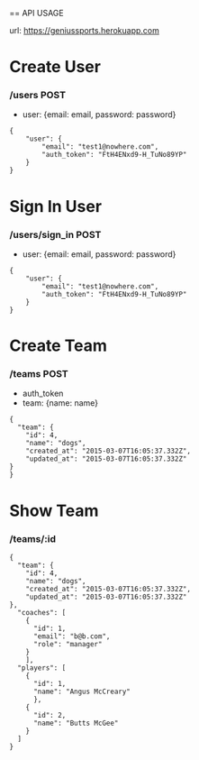 == API USAGE

url: https://geniussports.herokuapp.com

# Create User

### /users POST

* user: {email: email, password: password}
```
{
    "user": {
        "email": "test1@nowhere.com",
        "auth_token": "FtH4ENxd9-H_TuNo89YP"
    }
}
```

# Sign In User

### /users/sign_in POST

* user: {email: email, password: password}
```
{
    "user": {
        "email": "test1@nowhere.com",
        "auth_token": "FtH4ENxd9-H_TuNo89YP"
    }
}
```

# Create Team

### /teams POST

* auth_token
* team: {name: name}
```
{
  "team": {
    "id": 4,
    "name": "dogs",
    "created_at": "2015-03-07T16:05:37.332Z",
    "updated_at": "2015-03-07T16:05:37.332Z"
}
}

```

# Show Team

### /teams/:id

```
{
  "team": {
    "id": 4,
    "name": "dogs",
    "created_at": "2015-03-07T16:05:37.332Z",
    "updated_at": "2015-03-07T16:05:37.332Z"
},
  "coaches": [
    {
      "id": 1,
      "email": "b@b.com",
      "role": "manager"
    }
    ],
  "players": [
    {
      "id": 1,
      "name": "Angus McCreary"
      },
    {
      "id": 2,
      "name": "Butts McGee"
    }
  ]
}
